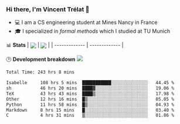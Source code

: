 ### Hi there, I'm Vincent Trélat 👋
 - 💻 I am a CS engineering student at Mines Nancy in France
 - 🎓 I specialized in *formal methods* which I studied at TU Munich

📊 **Stats**
| <img align="center" src="https://readme-stats.clckblog.space/api?username=VTrelat&show_icons=true&include_all_commits=true&theme=tokyonight&hide_border=true" /> | <img align="center" src="https://readme-stats.clckblog.space/api/top-langs/?username=VTrelat&layout=compact&theme=tokyonight&hide_border=true" /> |
| ------------- | ------------- |

🕑 **Development breakdown** ![](https://wakatime.com/badge/user/8d0110fb-6b70-4990-ab86-45c404715c2b.svg)
<!--START_SECTION:waka-->

```txt
Total Time: 243 hrs 8 mins

Isabelle     108 hrs 5 mins  ███████████░░░░░░░░░░░░░░   44.45 %
sh           46 hrs 20 mins  ████▓░░░░░░░░░░░░░░░░░░░░   19.06 %
TeX          43 hrs 43 mins  ████▒░░░░░░░░░░░░░░░░░░░░   17.98 %
Other        12 hrs 16 mins  █▒░░░░░░░░░░░░░░░░░░░░░░░   05.05 %
Python       11 hrs 58 mins  █▒░░░░░░░░░░░░░░░░░░░░░░░   04.93 %
Markdown     8 hrs 15 mins   █░░░░░░░░░░░░░░░░░░░░░░░░   03.40 %
C            4 hrs 31 mins   ▒░░░░░░░░░░░░░░░░░░░░░░░░   01.86 %
```

<!--END_SECTION:waka-->

